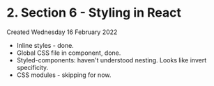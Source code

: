 # 2. Section 6 - Styling in React
Created Wednesday 16 February 2022

- Inline styles - done.
- Global CSS file in component, done.
- Styled-components: haven't understood nesting. Looks like invert specificity.
- CSS modules - skipping for now.